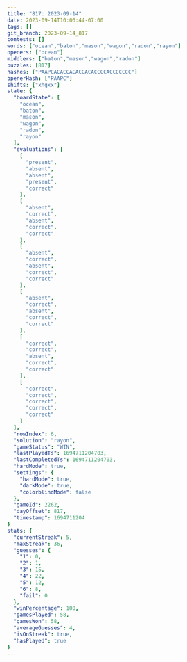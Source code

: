 ```yaml
---
title: "817: 2023-09-14"
date: 2023-09-14T10:06:44-07:00
tags: []
git_branch: 2023-09-14_817
contests: []
words: ["ocean","baton","mason","wagon","radon","rayon"]
openers: ["ocean"]
middlers: ["baton","mason","wagon","radon"]
puzzles: [817]
hashes: ["PAAPCACACCACACCACACCCCACCCCCCC"]
openerHash: ["PAAPC"]
shifts: ["xhgxx"]
state: {
  "boardState": [
    "ocean",
    "baton",
    "mason",
    "wagon",
    "radon",
    "rayon"
  ],
  "evaluations": [
    [
      "present",
      "absent",
      "absent",
      "present",
      "correct"
    ],
    [
      "absent",
      "correct",
      "absent",
      "correct",
      "correct"
    ],
    [
      "absent",
      "correct",
      "absent",
      "correct",
      "correct"
    ],
    [
      "absent",
      "correct",
      "absent",
      "correct",
      "correct"
    ],
    [
      "correct",
      "correct",
      "absent",
      "correct",
      "correct"
    ],
    [
      "correct",
      "correct",
      "correct",
      "correct",
      "correct"
    ]
  ],
  "rowIndex": 6,
  "solution": "rayon",
  "gameStatus": "WIN",
  "lastPlayedTs": 1694711204703,
  "lastCompletedTs": 1694711204703,
  "hardMode": true,
  "settings": {
    "hardMode": true,
    "darkMode": true,
    "colorblindMode": false
  },
  "gameId": 2262,
  "dayOffset": 817,
  "timestamp": 1694711204
}
stats: {
  "currentStreak": 5,
  "maxStreak": 36,
  "guesses": {
    "1": 0,
    "2": 1,
    "3": 15,
    "4": 22,
    "5": 12,
    "6": 8,
    "fail": 0
  },
  "winPercentage": 100,
  "gamesPlayed": 58,
  "gamesWon": 58,
  "averageGuesses": 4,
  "isOnStreak": true,
  "hasPlayed": true
}
---
```

<!-- more -->
